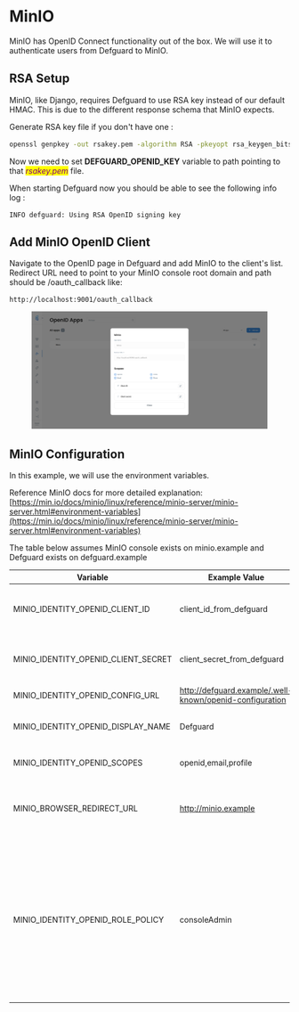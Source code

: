 # MinIO

MinIO has OpenID Connect functionality out of the box. We will use it to authenticate users from Defguard to MinIO.

## RSA Setup

MinIO, like Django, requires Defguard to use RSA key instead of our default HMAC. This is due to the different response schema that MinIO expects.

Generate RSA key file if you don't have one :

```bash
openssl genpkey -out rsakey.pem -algorithm RSA -pkeyopt rsa_keygen_bits:2048
```

Now we need to set **DEFGUARD\_OPENID\_KEY** variable to path pointing to that _<mark style="color:purple;">rsakey.pem</mark>_ file.

When starting Defguard now you should be able to see the following info log :&#x20;

```log
INFO defguard: Using RSA OpenID signing key
```

## Add MinIO OpenID Client

Navigate to the OpenID page in Defguard and add MinIO to the client's list. Redirect URL need to point to your MinIO console root domain and path should be /oauth\_callback like:

```
http://localhost:9001/oauth_callback
```

<figure><img src="../../.gitbook/assets/image.png" alt=""><figcaption></figcaption></figure>

## MinIO Configuration

In this example, we will use the environment variables.

Reference MinIO docs for more detailed explanation: [https://min.io/docs/minio/linux/reference/minio-server/minio-server.html#environment-variables](https://min.io/docs/minio/linux/reference/minio-server/minio-server.html#environment-variables)

The table below assumes MinIO console exists on minio.example and Defguard exists on defguard.example

| Variable                                | Example Value                                            | Description                                                                                                                                                                                                            |
| --------------------------------------- | -------------------------------------------------------- | ---------------------------------------------------------------------------------------------------------------------------------------------------------------------------------------------------------------------- |
| MINIO\_IDENTITY\_OPENID\_CLIENT\_ID     | client\_id\_from\_defguard                               | Click on Minio app row in OpenID page, copy from opened modal                                                                                                                                                          |
| MINIO\_IDENTITY\_OPENID\_CLIENT\_SECRET | client\_secret\_from\_defguard                           | Click on Minio app row in OpenID page, copy from opened modal                                                                                                                                                          |
| MINIO\_IDENTITY\_OPENID\_CONFIG\_URL    | http://defguard.example/.well-known/openid-configuration |                                                                                                                                                                                                                        |
| MINIO\_IDENTITY\_OPENID\_DISPLAY\_NAME  | Defguard                                                 | This will be displayed in minio login page.                                                                                                                                                                            |
| MINIO\_IDENTITY\_OPENID\_SCOPES         | openid,email,profile                                     | Scopes that Minio will ask access to                                                                                                                                                                                   |
| MINIO\_BROWSER\_REDIRECT\_URL           | http://minio.example                                     | This should point to valid minio console domain. Check docs for more info.                                                                                                                                             |
| MINIO\_IDENTITY\_OPENID\_ROLE\_POLICY   | consoleAdmin                                             | MinIO policy that will be granted to all users authneticated via OpenID Connect. This can be custom policy set by you or one of default ones like in this example every Defguard user will be regared as consoleAdmin. |

